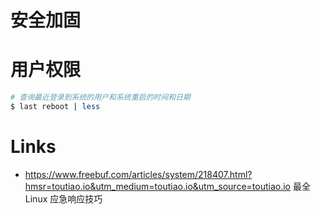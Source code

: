 # 安全加固

# 用户权限

```sh
# 查询最近登录到系统的用户和系统重启的时间和日期
$ last reboot | less
```

# Links

- https://www.freebuf.com/articles/system/218407.html?hmsr=toutiao.io&utm_medium=toutiao.io&utm_source=toutiao.io 最全 Linux 应急响应技巧
